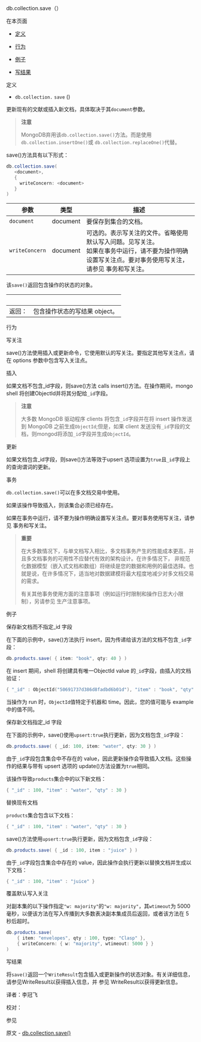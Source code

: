  [ ]()db.collection.save（）

[]()

在本页面

*   [定义](definition)

*   [行为](behaviors)

*   [例子](examples)

*   [写结果](writeresult)

 <span id="definition">定义</span>

*   `db.collection.`  `save` ()


更新现有的文献或插入新文档，具体取决于其`document`参数。

> **注意**
>
> MongoDB弃用该`db.collection.save()`方法。而是使用`db.collection.insertOne()`或 `db.collection.replaceOne()`代替。

save()方法具有以下形式：

```powershell
db.collection.save(
   <document>,
   {
     writeConcern: <document>
   }
)
```

| 参数           | 类型     | 描述                                                         |
| -------------- | -------- | ------------------------------------------------------------ |
| `document`     | document | 要保存到集合的文档。                                         |
| `writeConcern` | document | 可选的。表示写关注的文件。省略使用默认写入问题。见写关注。 <br/>如果在事务中运行，请不要为操作明确设置写关注点。要对事务使用写关注，请参见 事务和写关注。 |

该`save()`返回包含操作的状态的对象。

| <br /> |                               |
| ------ | ----------------------------- |
| 返回： | 包含操作状态的写结果 object。 |

 <span id="behaviors">行为</span>

 写关注

save()方法使用插入或更新命令，它使用默认的写关注。要指定其他写关注点，请在 options 参数中包含写入关注点。

 插入

如果文档不包含\_id字段，则save()方法 calls insert()方法。在操作期间，mongo shell 将创建ObjectId并将其分配给`_id`字段。

> **注意**
>
> 大多数 MongoDB 驱动程序 clients 将包含`_id`字段并在将 insert 操作发送到 MongoDB 之前生成`ObjectId`;但是，如果 client 发送没有`_id`字段的文档，则mongod将添加`_id`字段并生成`ObjectId`。

 更新

如果文档包含\_id字段，则save()方法等效于upsert 选项设置为`true`且`_id`字段上的查询谓词的更新。

 事务

`db.collection.save()`可以在多文档交易中使用。

如果该操作导致插入，则该集合必须已经存在。

如果在事务中运行，请不要为操作明确设置写关注点。要对事务使用写关注，请参见 事务和写关注。

> **重要**
>
> 在大多数情况下，与单文档写入相比，多文档事务产生的性能成本更高，并且多文档事务的可用性不应替代有效的架构设计。在许多情况下， 非规范化数据模型（嵌入式文档和数组）将继续是您的数据和用例的最佳选择。也就是说，在许多情况下，适当地对数据建模将最大程度地减少对多文档交易的需求。
>
> 有关其他事务使用方面的注意事项（例如运行时限制和操作日志大小限制），另请参见 生产注意事项。

 <span id="examples">例子</span>

 保存新文档而不指定_id 字段

在下面的示例中，save()方法执行 insert，因为传递给该方法的文档不包含`_id`字段：

```powershell
db.products.save( { item: "book", qty: 40 } )
```

在 insert 期间，shell 将创建具有唯一ObjectId value 的`_id`字段，由插入的文档验证：

```powershell
{ "_id" : ObjectId("50691737d386d8fadbd6b01d"), "item" : "book", "qty" : 40 }
```

当操作为 run 时，`ObjectId`值特定于机器和 time。因此，您的值可能与 example 中的值不同。

 保存新文档指定_id 字段

在下面的示例中，save()使用`upsert:true`执行更新，因为文档包含`_id`字段：

```powershell
db.products.save( { _id: 100, item: "water", qty: 30 } )
```

由于`_id`字段包含集合中不存在的 value，因此更新操作会导致插入文档。这些操作的结果与带有 upsert 选项的 update()方法设置为`true`相同。

该操作导致`products`集合中的以下新文档：

```powershell
{ "_id" : 100, "item" : "water", "qty" : 30 }
```

 替换现有文档

`products`集合包含以下文档：

```powershell
{ "_id" : 100, "item" : "water", "qty" : 30 }
```

save()方法使用`upsert:true`执行更新，因为文档包含`_id`字段：

```powershell
db.products.save( { _id : 100, item : "juice" } )
```

由于`_id`字段包含集合中存在的 value，因此操作会执行更新以替换文档并生成以下文档：

```powershell
{ "_id" : 100, "item" : "juice" }
```

 覆盖默认写入关注

对副本集的以下操作指定`"w: majority"`的`"w: majority"`，其`wtimeout`为 5000 毫秒，以便该方法在写入传播到大多数表决副本集成员后返回，或者该方法在 5 秒后超时。

```powershell
db.products.save(
    { item: "envelopes", qty : 100, type: "Clasp" },
    { writeConcern: { w: "majority", wtimeout: 5000 } }
)
```

 <span id="writeresult">写结果</span>

将`save()`返回一个`WriteResult`包含插入或更新操作的状态对象。有关详细信息，请参见WriteResult以获得插入信息，并 参见 WriteResult以获得更新信息。



译者：李冠飞

校对：

 参见

原文 - [db.collection.save()]( https://docs.mongodb.com/manual/reference/method/db.collection.save/ )

